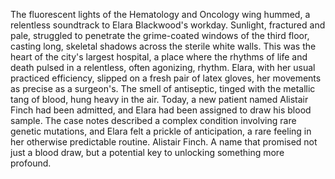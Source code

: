 The fluorescent lights of the Hematology and Oncology wing hummed, a relentless soundtrack to Elara Blackwood's workday.  Sunlight, fractured and pale, struggled to penetrate the grime-coated windows of the third floor, casting long, skeletal shadows across the sterile white walls.  This was the heart of the city's largest hospital, a place where the rhythms of life and death pulsed in a relentless, often agonizing, rhythm.  Elara, with her usual practiced efficiency, slipped on a fresh pair of latex gloves, her movements as precise as a surgeon's.  The smell of antiseptic, tinged with the metallic tang of blood, hung heavy in the air.  Today, a new patient named Alistair Finch had been admitted, and Elara had been assigned to draw his blood sample.  The case notes described a complex condition involving rare genetic mutations, and Elara felt a prickle of anticipation, a rare feeling in her otherwise predictable routine.  Alistair Finch. A name that promised not just a blood draw, but a potential key to unlocking something more profound.
